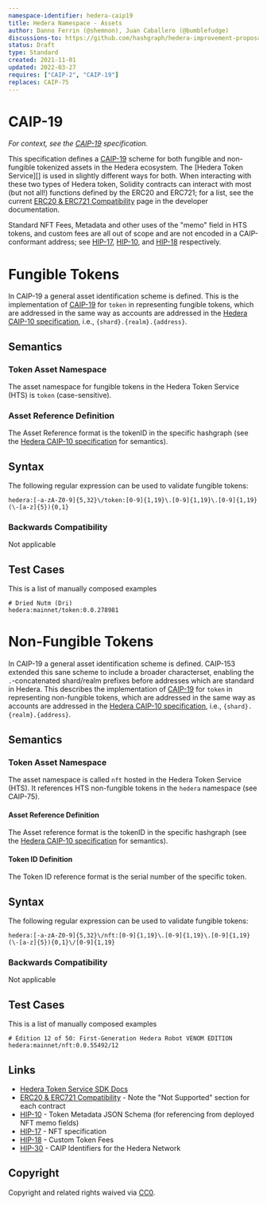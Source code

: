 ```yaml
---
namespace-identifier: hedera-caip19
title: Hedera Namespace - Assets
author: Danno Ferrin (@shemnon), Juan Caballero (@bumblefudge)
discussions-to: https://github.com/hashgraph/hedera-improvement-proposal/discussions/169
status: Draft
type: Standard
created: 2021-11-01
updated: 2022-03-27
requires: ["CAIP-2", "CAIP-19"]
replaces: CAIP-75
---
```


# CAIP-19

*For context, see the [CAIP-19][] specification.*

This specification defines a [CAIP-19][] scheme for both fungible and
non-fungible tokenized assets in the Hedera ecosystem.  The [Hedera Token
Service][] is used in slightly different ways for both. When interacting with
these two types of Hedera token, Solidity contracts can interact with most (but
not all!) functions defined by the ERC20 and ERC721; for a list, see the current
[ERC20 & ERC721 Compatibility][] page in the developer documentation.

Standard NFT Fees, Metadata and other uses of the "memo" field in HTS tokens,
and custom fees are all out of scope and are not encoded in a CAIP-conformant
address; see [HIP-17][], [HIP-10][], and [HIP-18][] respectively.

# Fungible Tokens

In CAIP-19 a general asset identification scheme is defined. This is the
implementation of [CAIP-19][] for `token` in representing fungible tokens, which
are addressed in the same way as accounts are addressed in the [Hedera CAIP-10
specification](caip10.md), i.e., `{shard}.{realm}.{address}`.

## Semantics

### Token Asset Namespace

The asset namespace for fungible tokens in the Hedera Token Service (HTS) is
`token` (case-sensitive).

### Asset Reference Definition

The Asset Reference format is the tokenID in the specific hashgraph (see the
[Hedera CAIP-10 specification](caip10.md) for semantics).

## Syntax

The following regular expression can be used to validate fungible tokens:

```
hedera:[-a-zA-Z0-9]{5,32}\/token:[0-9]{1,19}\.[0-9]{1,19}\.[0-9]{1,19}(\-[a-z]{5}){0,1}
```

### Backwards Compatibility

Not applicable

## Test Cases

This is a list of manually composed examples

```
# Dried Nutm (Dri)
hedera:mainnet/token:0.0.278981
```

# Non-Fungible Tokens

In CAIP-19 a general asset identification scheme is defined. CAIP-153 extended
this sane scheme to include a broader characterset, enabling the
`.`-concatenated shard/realm prefixes before addresses which are standard in
Hedera. This describes the
implementation of [CAIP-19][] for `token` in representing non-fungible tokens, which are
addressed in the same way as accounts are addressed in the [Hedera CAIP-10
specification](caip10.md), i.e., `{shard}.{realm}.{address}`. 

## Semantics

### Token Asset Namespace

The asset namespace is called `nft` hosted in the Hedera Token Service (HTS). It
references HTS non-fungible tokens in the `hedera` namespace (see CAIP-75).

#### Asset Reference Definition

The Asset reference format is the tokenID in the specific hashgraph (see the
[Hedera CAIP-10 specification](caip10.md) for semantics).

#### Token ID Definition

The Token ID reference format is the serial number of the specific token.

## Syntax

The following regular expression can be used to validate fungible tokens:

```
hedera:[-a-zA-Z0-9]{5,32}\/nft:[0-9]{1,19}\.[0-9]{1,19}\.[0-9]{1,19}(\-[a-z]{5}){0,1}\/[0-9]{1,19}
```

### Backwards Compatibility

Not applicable

## Test Cases

This is a list of manually composed examples

```
# Edition 12 of 50: First-Generation Hedera Robot VENOM EDITION
hedera:mainnet/nft:0.0.55492/12
```

## Links

- [Hedera Token Service SDK Docs][] 
- [ERC20 & ERC721 Compatibility][] - Note the "Not Supported" section for each contract
- [HIP-10][] - Token Metadata JSON Schema (for referencing from deployed NFT memo fields)
- [HIP-17][] - NFT specification
- [HIP-18][] - Custom Token Fees
- [HIP-30][] - CAIP Identifiers for the Hedera Network

[CAIP-2]: https://chainAgnostic.org/CAIPS/caip-2
[CAIP-10]: https://chainAgnostic.org/CAIPS/caip-10
[CAIP-19]: https://chainAgnostic.org/CAIPS/caip-19
[HIP-10]: https://github.com/hashgraph/hedera-improvement-proposal/blob/master/HIP/hip-10.md
[HIP-15]: https://github.com/hashgraph/hedera-improvement-proposal/blob/master/HIP/hip-15.md
[HIP-17]: https://github.com/hashgraph/hedera-improvement-proposal/blob/master/HIP/hip-17.md
[HIP-18]: https://github.com/hashgraph/hedera-improvement-proposal/blob/master/HIP/hip-18.md
[HIP-30]: https://github.com/hashgraph/hedera-improvement-proposal/blob/master/HIP/hip-30.md
[Hedera Developer Documentation]: https://docs.hedera.com/guides/
[Native Account Syntax]: https://docs.hedera.com/guides/core-concepts/accounts#account-id
[Hedera Token Service SDK Docs]: https://docs.hedera.com/guides/docs/sdks/tokens
[ERC20 & ERC721 Compatibility]: https://docs.hedera.com/guides/core-concepts/smart-contracts/supported-erc-token-standards

## Copyright

Copyright and related rights waived
via [CC0](https://creativecommons.org/publicdomain/zero/1.0/).